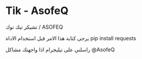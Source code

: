 # Tik - AsofeQ
تشيكر تيك توك / ASOFEQ

يرجى كتابة هذا الامر قبل استخدام الاداة
pip install requests

راسلني على تيليجرام اذا واجهتك مشاكل @AsofeQ
